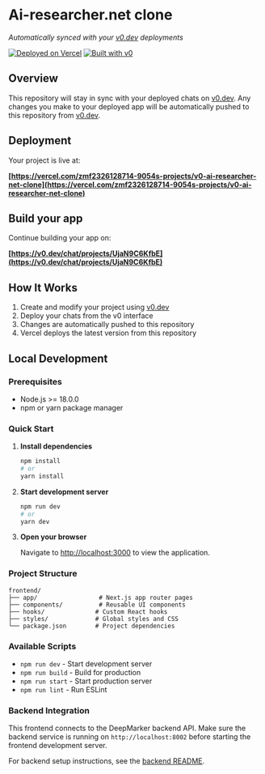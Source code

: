 # Ai-researcher.net clone

*Automatically synced with your [v0.dev](https://v0.dev) deployments*

[![Deployed on Vercel](https://img.shields.io/badge/Deployed%20on-Vercel-black?style=for-the-badge&logo=vercel)](https://vercel.com/zmf2326128714-9054s-projects/v0-ai-researcher-net-clone)
[![Built with v0](https://img.shields.io/badge/Built%20with-v0.dev-black?style=for-the-badge)](https://v0.dev/chat/projects/UjaN9C6KfbE)

## Overview

This repository will stay in sync with your deployed chats on [v0.dev](https://v0.dev).
Any changes you make to your deployed app will be automatically pushed to this repository from [v0.dev](https://v0.dev).

## Deployment

Your project is live at:

**[https://vercel.com/zmf2326128714-9054s-projects/v0-ai-researcher-net-clone](https://vercel.com/zmf2326128714-9054s-projects/v0-ai-researcher-net-clone)**

## Build your app

Continue building your app on:

**[https://v0.dev/chat/projects/UjaN9C6KfbE](https://v0.dev/chat/projects/UjaN9C6KfbE)**

## How It Works

1. Create and modify your project using [v0.dev](https://v0.dev)
2. Deploy your chats from the v0 interface
3. Changes are automatically pushed to this repository
4. Vercel deploys the latest version from this repository

## Local Development

### Prerequisites

- Node.js >= 18.0.0
- npm or yarn package manager

### Quick Start

1. **Install dependencies**
   ```bash
   npm install
   # or
   yarn install
   ```

2. **Start development server**
   ```bash
   npm run dev
   # or
   yarn dev
   ```

3. **Open your browser**
   
   Navigate to [http://localhost:3000](http://localhost:3000) to view the application.

### Project Structure

```
frontend/
├── app/                 # Next.js app router pages
├── components/          # Reusable UI components
├── hooks/              # Custom React hooks
├── styles/             # Global styles and CSS
└── package.json        # Project dependencies
```

### Available Scripts

- `npm run dev` - Start development server
- `npm run build` - Build for production
- `npm run start` - Start production server
- `npm run lint` - Run ESLint

### Backend Integration

This frontend connects to the DeepMarker backend API. Make sure the backend service is running on `http://localhost:8002` before starting the frontend development server.

For backend setup instructions, see the [backend README](../backend/README.md).
